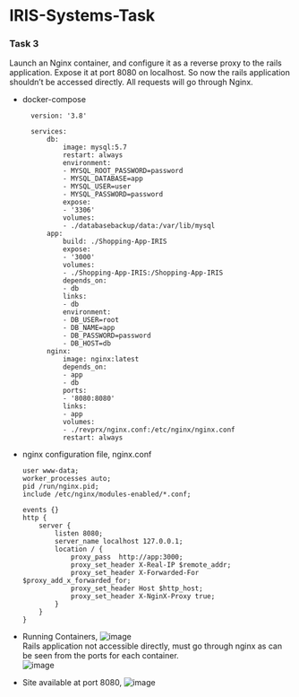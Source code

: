 # IRIS-Systems-Task

### Task 3
Launch an Nginx container, and configure it as a reverse proxy to the rails application. Expose it at port 8080 on localhost. So now the rails application shouldn’t be accessed directly. All requests will go through Nginx.


- docker-compose
  ```
    version: '3.8'

    services:
        db:
            image: mysql:5.7
            restart: always
            environment:
            - MYSQL_ROOT_PASSWORD=password
            - MYSQL_DATABASE=app
            - MYSQL_USER=user
            - MYSQL_PASSWORD=password
            expose:
            - '3306'
            volumes:
            - ./databasebackup/data:/var/lib/mysql
        app:
            build: ./Shopping-App-IRIS
            expose:
            - '3000'
            volumes:
            - ./Shopping-App-IRIS:/Shopping-App-IRIS
            depends_on:
            - db
            links:
            - db
            environment:
            - DB_USER=root
            - DB_NAME=app
            - DB_PASSWORD=password
            - DB_HOST=db
        nginx:
            image: nginx:latest
            depends_on:
            - app
            - db
            ports:
            - '8080:8080'
            links:
            - app
            volumes:
            - ./revprx/nginx.conf:/etc/nginx/nginx.conf
            restart: always
  ```
- nginx configuration file, nginx.conf
    ```
    user www-data;
    worker_processes auto;
    pid /run/nginx.pid;
    include /etc/nginx/modules-enabled/*.conf;

    events {}
    http {
        server {
            listen 8080;
            server_name localhost 127.0.0.1;
            location / {
                proxy_pass  http://app:3000;
                proxy_set_header X-Real-IP $remote_addr;
                proxy_set_header X-Forwarded-For $proxy_add_x_forwarded_for;
                proxy_set_header Host $http_host;
                proxy_set_header X-NginX-Proxy true;
            }
        }
    }
    ```
 - Running Containers,
  ![image](https://user-images.githubusercontent.com/76653568/172460224-4f4805f9-8ae4-4bb9-a948-75b560b26e39.png)<br>
  Rails application not accessible directly, must go through nginx as can be seen from the ports for each container.<br>
  ![image](https://user-images.githubusercontent.com/76653568/172460663-30fa4438-3615-4586-9584-f6c65d922f48.png)
  
- Site available at port 8080,
  ![image](https://user-images.githubusercontent.com/76653568/172460315-0f966092-13c0-464b-96cf-33d32f9bfaac.png)
